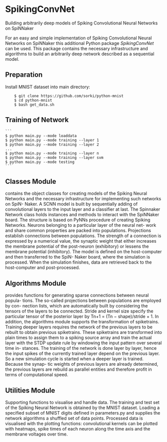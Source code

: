 # SpikingConvNet
Building arbitrarily deep models of Spiking Convolutional Neural
Networks on SpiNNaker

For an easy and simple implementation of Spiking Convolutional Neural Networks
on SpiNNaker this additional Python package *SpikingConvNet* can be used. This
package contains the necessary infrastructure and algorithms to build an
arbitrarily deep network described as a sequential model.

## Preparation

Install MNIST dataset into main directory:

  ```
      $ git clone https://github.com/sorki/python-mnist
      $ cd python-mnist
      $ bash get_data.sh
  ```

## Training of Network

    ```
    $ python main.py --mode loaddata
    $ python main.py --mode training --layer 1
    $ python main.py --mode training --layer 2
    ...
    $ python main.py --mode training --layer n
    $ python main.py --mode training --layer svm
    $ python main.py --mode testing
    ```

## Classes Module

contains the object classes for creating models of the Spiking Neural Networks and the necessary infrastructure for implementing such networks on SpiN- Naker. A SCNN model is built by sequentially adding of convolutional layers to the input layer and a classifier at last.
The Spinnaker Network class holds instances and methods to interact with the SpiNNaker board. The structure is based on PyNNs procedure of creating Spiking Networks. Neurons belonging to a particular layer of the neural net- work and share common properties are packed into populations. Projections establish connections between populations. The strength of a connection is expressed by a numerical value, the synaptic weight that either increases the membrane potential of the post-neuron (exhibitory) or lessens the membrane potential (inhibitory).
The model is defined on the host-computer and then transferred to the SpiN- Naker board, where the simulation is processed. When the simulation finishes, data are retrieved back to the host-computer and post-processed.

## Algorithms Module

provides functions for generating sparse connections between neural popula- tions. The so-called projections between populations are employed by con- nection lists, which are automatically built by considering the tensors of the layers to be connected. Stride and kernel size specify the particular tensor of the posterior layer by Tn+1 = (Tn − shape)/stride + 1.
In addition, the algorithms module supports the transformation of spiketrains. Training deeper layers requires the network of the previous layers to be rebuilt to obtain previous spiketrains. These spiketrains are transformed into plain times to assign them to a spiking source array and train the actual layer with the STDP update rule by windowing the input pattern over several time in- stances. The training of the network is done layer by layer, hence the input spikes of the currently trained layer depend on the previous layer. So a new simulation cycle is started when a deeper layer is trained. Because the synap- tic weights of previous layers are already determined, the previous layers are rebuild as parallel entities and therefore profit in terms of computational speed.

## Utilities Module

Supporting functions to visualise and handle data. The training and test set of the Spiking Neural Network is obtained by the MNIST dataset. Loading a specified subset of MNIST digits defined in parameters.py and supplies the network algorithms a shuffled set of data points.
Processed data is visualised with the plotting functions: convolutional kernels can be plotted with heatmaps, spike times of each neuron along the time axis and the membrane voltages over time.
